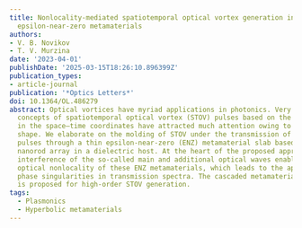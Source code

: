 ```yaml
---
title: Nonlocality-mediated spatiotemporal optical vortex generation in nanorod-based
  epsilon-near-zero metamaterials
authors:
- V. B. Novikov
- T. V. Murzina
date: '2023-04-01'
publishDate: '2025-03-15T18:26:10.896399Z'
publication_types:
- article-journal
publication: '*Optics Letters*'
doi: 10.1364/OL.486279
abstract: Optical vortices have myriad applications in photonics. Very recently, promising
  concepts of spatiotemporal optical vortex (STOV) pulses based on the phase helicity
  in the space–time coordinates have attracted much attention owing to their donut
  shape. We elaborate on the molding of STOV under the transmission of femtosecond
  pulses through a thin epsilon-near-zero (ENZ) metamaterial slab based on a silver
  nanorod array in a dielectric host. At the heart of the proposed approach is the
  interference of the so-called main and additional optical waves enabled by strong
  optical nonlocality of these ENZ metamaterials, which leads to the appearance of
  phase singularities in transmission spectra. The cascaded metamaterial structure
  is proposed for high-order STOV generation.
tags:
  - Plasmonics
  - Hyperbolic metamaterials
---
```

